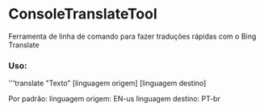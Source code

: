 ﻿ConsoleTranslateTool
====================

Ferramenta de linha de comando para fazer traduções rápidas com o Bing Translate

### Uso:
'''translate "Texto" [linguagem origem] [linguagem destino]

Por padrão: 
linguagem origem: EN-us 
linguagem destino: PT-br

